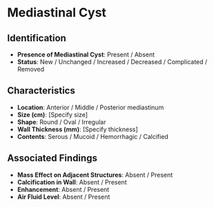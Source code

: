 
# Mediastinal Cyst

## Identification
- **Presence of Mediastinal Cyst**: Present / Absent
- **Status**: New / Unchanged / Increased / Decreased / Complicated / Removed

## Characteristics
- **Location**: Anterior / Middle / Posterior mediastinum
- **Size (cm)**: [Specify size]
- **Shape**: Round / Oval / Irregular
- **Wall Thickness (mm)**: [Specify thickness]
- **Contents**: Serous / Mucoid / Hemorrhagic / Calcified

## Associated Findings
- **Mass Effect on Adjacent Structures**: Absent / Present
- **Calcification in Wall**: Absent / Present
- **Enhancement**: Absent / Present
- **Air Fluid Level**: Absent / Present
